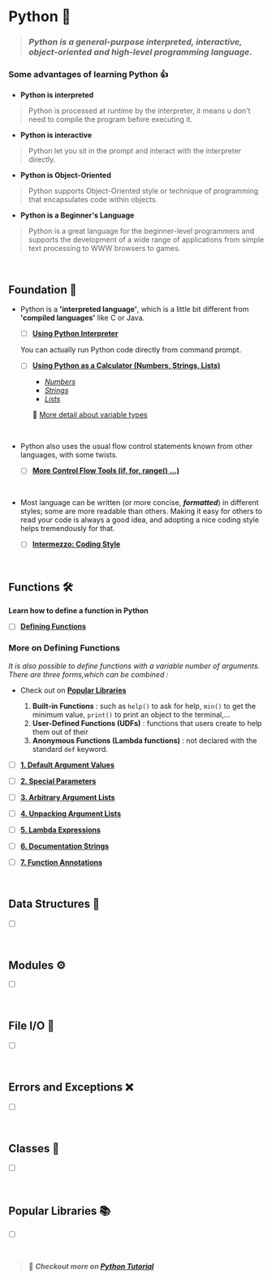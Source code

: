 # **Python** 🐍

> ### ***Python is a general-purpose interpreted, interactive, object-oriented and high-level programming language.***

### **Some advantages of learning Python** 👍

* **Python is interpreted**
> Python is processed at runtime by the interpreter, it means u don't need to compile the program before executing it.
* **Python is interactive**
>Python let you sit in the prompt and interact with the interpreter directly.
* **Python is Object-Oriented**
> Python supports Object-Oriented style or technique of programming that encapsulates code within objects.
* **Python is a Beginner's Language** 
> Python is a great language for the beginner-level programmers and supports the development of a wide range of applications from simple text processing to WWW browsers to games.

</br>

## **Foundation** 🌱

* Python is a **'interpreted language'**, which is a little bit different from **'compiled languages'** like C or Java.

    - [ ] **[Using Python Interpreter](foundation/1_python_interpreter.md)**

    You can actually run Python code directly from command prompt. 

    - [ ] **[Using Python as a Calculator (Numbers, Strings, Lists)](foundation/2_py_calculator.md)**
        * *[Numbers](foundation/2_py_calculator.md/#2️⃣1️⃣-number)*
        * *[Strings](foundation/2_py_calculator.md/#2️⃣2️⃣-strings)*
        * *[Lists](foundation/2_py_calculator.md/#2️⃣3️⃣-lists)*

        🔗 [More detail about variable types](foundation/Built-in%20Types%20%E2%80%94%20Python%203.10.4.pdf)
</br>

* Python also uses the usual flow control statements known from other languages, with some twists. 

    - [ ] **[More Control Flow Tools (if, for, range() ...)]()**

</br>

* Most language  can be written (or more concise, ***formatted***) in different styles; some are more readable than others. Making it easy for others to read your code is always a good idea, and adopting a nice coding style helps tremendously for that.

    - [ ] **[Intermezzo: Coding Style]()**

</br>

## **Functions** 🛠️

**Learn how to define a function in Python**

- [ ] **[Defining Functions]()**

### **More on Defining Functions**

*It is also possible to define functions with a variable number of arguments. There are three forms,which can be combined :*
- Check out on **[Popular Libraries](#popular-libraries)**

    1. **Built-in Functions** : such as `help()` to ask for help, `min()` to get the minimum value, `print()` to print an object to the terminal,…  
    2. **User-Defined Functions (UDFs)** : functions that users create to help them out of their
    3. **Anonymous Functions (Lambda functions)** : not declared with the standard `def` keyword.

- [ ] **[1. Default Argument Values]()**

- [ ] **[2. Special Parameters]()**

- [ ] **[3. Arbitrary Argument Lists]()**

- [ ] **[4. Unpacking Argument Lists]()**

- [ ] **[5. Lambda Expressions]()**

- [ ] **[6. Documentation Strings]()**

- [ ] **[7. Function Annotations]()**

</br>

## **Data Structures** 🌳

- [ ] **[]()**

</br>

## **Modules** ⚙️ 

- [ ] **[]()**


</br>


## **File I/O** 📂

- [ ] **[]()**

</br>

## **Errors and Exceptions** ❌

- [ ] **[]()**

</br>

## **Classes** 💊

- [ ] **[]()**

</br>

## **Popular Libraries** 📚

- [ ] **[]()**

</br>

> 🔗 ***Checkout more on [Python Tutorial](https://docs.python.org/3/tutorial/index.html)***




